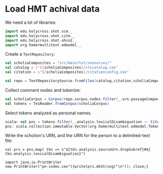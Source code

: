 # Load HMT achival data


We need a lot of libraries:

```scala
import edu.holycross.shot.scm._
import edu.holycross.shot.cite._
import edu.holycross.shot.ohco2._
import org.homermultitext.edmodel._
```


Create a `TextRepository`:

```scala
val scholiaComposites = "src/main/tut/resources/"
val catalog = s"${scholiaComposites}/ctscatalog.cex"
val citation = s"${scholiaComposites}/citationconfig.cex"

val repo = TextRepositorySource.fromFiles(catalog,citation,scholiaComposites)
```


Collect comment nodes and tokenize:

```scala
val scholiaCorpus = Corpus(repo.corpus.nodes.filter(_.urn.passageComponent.endsWith("comment")))
val tokens = TeiReader.fromCorpus(scholiaCorpus)
```

Select tokens analyzed as personal names.

```scala
scala> val pns = tokens.filter(_.analysis.lexicalDisambiguation ~~ Cite2Urn("urn:cite2:hmt:pers:"))
pns: scala.collection.immutable.Vector[org.homermultitext.edmodel.TokenAnalysis] = Vector(TokenAnalysis(urn:cts:greekLit:tlg5026.msAint.hmt_xml:1.32.comment,HmtToken(urn:cite2:hmt:va_schAint_tokens:tkn31,urn:cts:greekLit:tlg5026.msAint.hmt_xml:1.32.comment@Αιγιαλέως[1],urn:cts:greekLit:tlg5026.msAint.hmt_xml.tokens:1.32.comment.31,grc,Vector(Reading(Αιγιαλέως,Clear)),LexicalToken,urn:cite2:hmt:pers.r1:pers120,None,DirectVoice,None,ArrayBuffer())), TokenAnalysis(urn:cts:greekLit:tlg5026.msAint.hmt_xml:1.32.comment,HmtToken(urn:cite2:hmt:va_schAint_tokens:tkn34,urn:cts:greekLit:tlg5026.msAint.hmt_xml:1.32.comment@Ἰνάχου[1],urn:cts:greekLit:tlg5026.msAint.hmt_xml.tokens:1.32.comment.34,grc,Vector(Reading(Ἰνάχου,Clear)),LexicalToken,urn:cite2:hmt:pers.r1:pers121,No...
```

Write the scholion's URN, and the URN for the person to a delimited-text file:

```
val prs = pns.map( tkn => s"${tkn.analysis.sourceUrn.dropSubref}#${ tkn.analysis.lexicalDisambiguation}")

import java.io.PrintWriter
new PrintWriter("pn-index.cex"){write(prs.mkString("\n")); close;}
```
